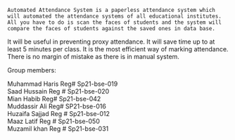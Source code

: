     
    Automated Attendance System is a paperless attendance system which will automated the attendance systems of all educational institutes.
    All you have to do is scan the faces of students and the system will compare the faces of students against the saved ones in data base.
  It will be useful in preventing proxy attendance.
	It will save time up to at least 5 minutes per class.
	It is the most efficient way of marking attendance.
	There is no margin of mistake as there is in manual system.
  
  
  
Group members:

Muhammad Haris	Reg#	Sp21-bse-019                                                                                                                                     
Saad Hussain	Reg #	Sp21-bse-020                                                                                                                                 
Mian Habib	Reg# 	Sp21-bse-042                                                                                                                                     
Muddassir Ali 	Reg# 	SP21-bse-016                                                                                                                                     
Huzaifa Sajjad	Reg #   Sp21-bse-012                                                                                                                                     
Maaz Latif	Reg #   Sp21-bse-050                                                                                                                                     
Muzamil khan	Reg #   Sp21-bse-031
